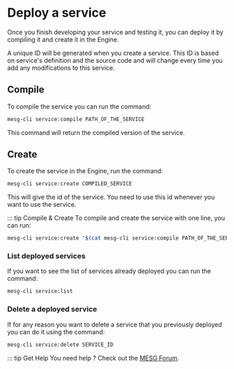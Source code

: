 # Deploy a service

Once you finish developing your service and testing it, you can deploy it by compiling it and create it in the Engine.

A unique ID will be generated when you create a service. This ID is based on service's definition and the source code and will change every time you add any modifications to this service.

## Compile

To compile the service you can run the command:

```bash
mesg-cli service:compile PATH_OF_THE_SERVICE
```

This command will return the compiled version of the service.

## Create

To create the service in the Engine, run the command:

```bash
mesg-cli service:create COMPILED_SERVICE
```

This will give the id of the service. You need to use this id whenever you want to use the service.

::: tip Compile & Create
To compile and create the service with one line, you can run:
```bash
mesg-cli service:create "$(cat mesg-cli service:compile PATH_OF_THE_SERVICE)"
```

### List deployed services

If you want to see the list of services already deployed you can run the command:

```bash
mesg-cli service:list
```

### Delete a deployed service

If for any reason you want to delete a service that you previously deployed you can do it using the command:

```bash
mesg-cli service:delete SERVICE_ID
```


::: tip Get Help
You need help ? Check out the <a href="https://forum.mesg.com" target="_blank">MESG Forum</a>.
